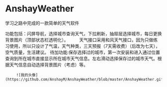 # AnshayWeather
学习之路中完成的一款简单的天气软件

功能包括：闪屏导航，选择城市查询天气，下拉刷新，抽屉层选择城市，每日更换背景图片（顶部状态栏透明化）。
         天气接口采用和风天气接口，因为只做练习使用，所以只设计了气温，天气种类，三天预报（7天需收费）（后改为七天），空气质量，生活建议。
待加功能:保存选择过的城市，第一次安装和进入通过位置查询到所在城市直接显示所在城市天气信息。左右滑动选择保存过的城市天气。根据天气信息自动选择背景图片（考虑）等。


         ![我的头像](https://github.com/AnshayM/AnshayWeather/blob/master/AnshayWeather.gif)
